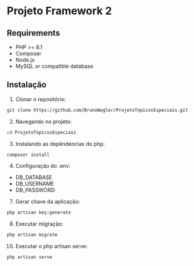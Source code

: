 # Projeto Framework 2 

## Requirements
- PHP >= 8.1
- Composer
- Node.js
- MySQL or compatible database

## Instalação

1. Clonar o repositório:
```bash
git clone https://github.com/BrunoWagler/ProjetoTopicosEspeciais.git
```

2. Navegando no projeto:
```bash
cd ProjetoTopicosEspeciais
```

3. Instalando as depêndencias do php:
```bash
composer install
```

4. Configuração do .env:
- DB_DATABASE
- DB_USERNAME
- DB_PASSWORD

7. Gerar chave da aplicação:
```bash
php artisan key:generate
```

8. Executar migração:
```bash
php artisan migrate
```

10. Executar o php artisan serve:
```bash
php artisan serve
```

